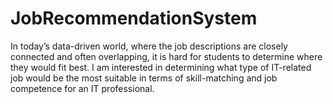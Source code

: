 # JobRecommendationSystem
In today’s data-driven world, where the job descriptions are closely connected and often overlapping, it is hard for students to determine where they would fit best. I am interested in determining what type of IT-related job would be the most suitable in terms of skill-matching and job competence for an IT professional. 
